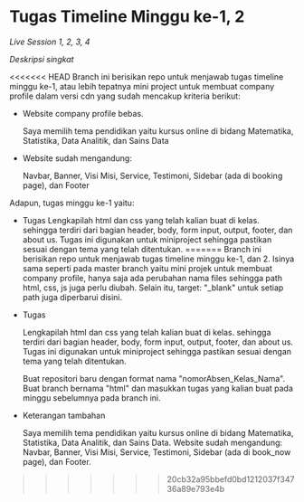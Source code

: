 # Tugas Timeline Minggu ke-1, 2

_Live Session 1, 2, 3, 4_

_Deskripsi singkat_

<<<<<<< HEAD
Branch ini berisikan repo untuk menjawab tugas timeline minggu ke-1, atau lebih tepatnya mini project untuk membuat company profile dalam versi cdn yang sudah mencakup kriteria berikut:

* Website company profile bebas.

  Saya memilih tema pendidikan yaitu kursus online di bidang Matematika, Statistika, Data Analitik, dan Sains Data

* Website sudah mengandung:

  Navbar, Banner, Visi Misi, Service, Testimoni, Sidebar (ada di booking page), dan Footer

Adapun, tugas minggu ke-1 yaitu:

* Tugas
  Lengkapilah html dan css yang telah kalian buat di kelas. sehingga terdiri dari bagian header, body, form input, output, footer, dan about us. Tugas ini digunakan untuk miniproject sehingga pastikan sesuai dengan tema yang telah ditentukan.
=======
Branch ini berisikan repo untuk menjawab tugas timeline minggu ke-1, dan 2. Isinya sama seperti pada master branch yaitu mini projek untuk membuat company profile, hanya saja ada perubahan nama files sehingga path html, css, js juga perlu diubah. Selain itu, target: "_blank" untuk setiap path juga diperbarui disini.

* Tugas

  Lengkapilah html dan css yang telah kalian buat di kelas. sehingga terdiri dari bagian header, body, form input, output, footer, dan about us. Tugas ini digunakan    untuk miniproject sehingga pastikan sesuai dengan tema yang telah ditentukan.
  
  Buat repositori baru dengan format nama "nomorAbsen_Kelas_Nama". Buat branch bernama "html" dan masukkan tugas yang kalian buat pada minggu sebelumnya pada branch ini.

* Keterangan tambahan

  Saya memilih tema pendidikan yaitu kursus online di bidang Matematika, Statistika, Data Analitik, dan Sains Data. Website sudah mengandung: Navbar, Banner, Visi Misi, Service, Testimoni, Sidebar (ada di book_now page), dan Footer.
>>>>>>> 20cb32a95bbefd0bd1212037f34736a89e793e4b
